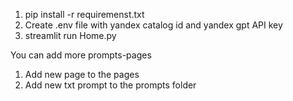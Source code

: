 1. pip install -r requiremenst.txt
2. Create .env file with yandex catalog id and yandex gpt API key
3. streamlit run Home.py

You can add more prompts-pages
  1. Add new page to the pages
  2. Add new txt prompt to the prompts folder

